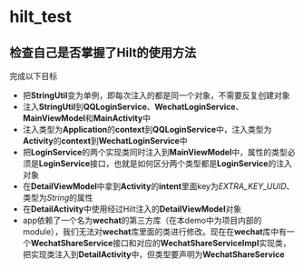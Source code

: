 # hilt_test
## 检查自己是否掌握了Hilt的使用方法
完成以下目标
- 把**StringUtil**变为单例，即每次注入的都是同一个对象，不需要反复创建对象
- 注入**StringUtil**到**QQLoginService**、**WechatLoginService**、**MainViewModel**和**MainActivity**中
- 注入类型为**Application**的**context**到**QQLoginService**中，注入类型为**Activity**的**context**到**WechatLoginService**中
- 把**LoginService**的两个实现类同时注入到**MainViewModel**中，属性的类型必须是**LoginService**接口，也就是如何区分两个类型都是**LoginService**的注入对象
- 在**DetailViewModel**中拿到**Activity**的**intent**里面key为*EXTRA_KEY_UUID*、类型为*String*的属性
- 在**DetailActivity**中使用经过Hilt注入的**DetailViewModel**对象
- app依赖了一个名为**wechat**的第三方库（在本demo中为项目内部的module），我们无法对**wechat**库里面的类进行修改。现在在**wechat**库中有一个**WechatShareService**接口和对应的**WechatShareServiceImpl**实现类，把实现类注入到**DetailActivity**中，但类型要声明为**WechatShareService**
